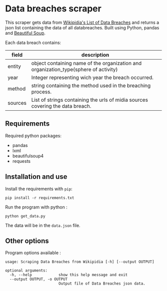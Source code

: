 # Data breaches scraper
This scraper gets data from [Wikipidia's List of Data Breaches](https://en.wikipedia.org/wiki/List_of_data_breaches) and returns a json list containing the data of all databreaches. Built using Python, pandas and [Beautiful Soup](https://www.crummy.com/software/BeautifulSoup/bs4/doc/#).

Each data breach contains:

| field | description |
| ----- | ----------- |
| entity | object containing name of the organization and organization_type(sphere of activity) |
| year | Integer representing wich year the breach occurred. |
| method | string containing the method used in the breaching process. |
| sources | List of strings containing the urls of midia sources covering the data breach. |

## Requirements 
Required python packages:
* pandas
* lxml 
* beautifulsoup4
* requests

## Installation and use
Install the requirements with `pip`:

`pip install -r requirements.txt`

Run the program with python :

`python get_data.py`

The data will be in the `data.json` file.

## Other options
Program options available : 

```
usage: Scraping Data Breaches from Wikipidia [-h] [--output OUTPUT]

optional arguments:
  -h, --help            show this help message and exit
  --output OUTPUT, -o OUTPUT
                        Output file of Data Breaches json data.
```
